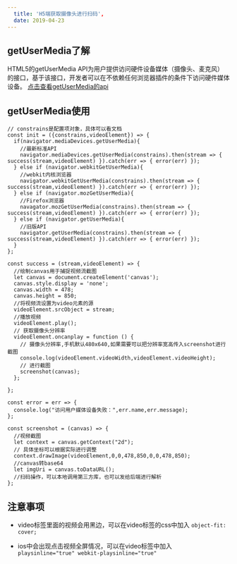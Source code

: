 ```yaml
---
  title: 'H5端获取摄像头进行扫码',
  date: 2019-04-23
---
```


## getUserMedia了解

HTML5的getUserMedia API为用户提供访问硬件设备媒体（摄像头、麦克风）的接口，基于该接口，开发者可以在不依赖任何浏览器插件的条件下访问硬件媒体设备。
[点击查看getUserMedia的api](https://developer.mozilla.org/zh-CN/docs/Web/API/MediaDevices/getUserMedia)

## getUserMedia使用

```
// constrains是配置项对象，具体可以看文档
const init = ({constrains,videoElement}) => {
  if(navigator.mediaDevices.getUserMedia){
    //最新标准API
    navigator.mediaDevices.getUserMedia(constrains).then(stream => { success(stream,videoElement) }).catch(err => { error(err) });
  } else if (navigator.webkitGetUserMedia){
    //webkit内核浏览器
    navigator.webkitGetUserMedia(constrains).then(stream => { success(stream,videoElement) }).catch(err => { error(err) });
  } else if (navigator.mozGetUserMedia){
    //Firefox浏览器
    navagator.mozGetUserMedia(constrains).then(stream => { success(stream,videoElement) }).catch(err => { error(err) });
  } else if (navigator.getUserMedia){
    //旧版API
    navigator.getUserMedia(constrains).then(stream => { success(stream,videoElement) }).catch(err => { error(err) });
  }
};

const success = (stream,videoElement) => {
  //绘制canvas用于捕捉视频流截图
  let canvas = document.createElement('canvas');
  canvas.style.display = 'none';
  canvas.width = 478;
  canvas.height = 850;
  //将视频流设置为video元素的源
  videoElement.srcObject = stream;
  //播放视频
  videoElement.play();
  // 获取摄像头分辨率
  videoElement.oncanplay = function () {
    // 摄像头分辨率,手机默认480x640,如果需要可以把分辨率宽高传入screenshot进行截图
    console.log(videoElement.videoWidth,videoElement.videoHeight);
    // 进行截图
    screenshot(canvas);
  };

};

const error = err => {
  console.log("访问用户媒体设备失败：",err.name,err.message);
};

const screenshot = (canvas) => {
  //视频截图
  let context = canvas.getContext("2d");
  // 具体坐标可以根据实际进行调整
  context.drawImage(videoElement,0,0,478,850,0,0,478,850);
  //canvas转base64
  let imgUri = canvas.toDataURL();
  //扫码操作，可以本地调用第三方库，也可以发给后端进行解析
};
```

## 注意事项

* video标签里面的视频会用黑边，可以在video标签的css中加入 `object-fit: cover;`

* ios中会出现点击视频全屏情况，可以在video标签中加入 `playsinline="true" webkit-playsinline="true"`


